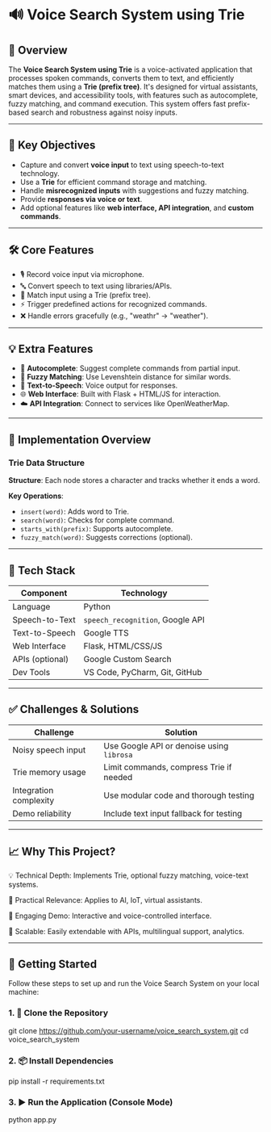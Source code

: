 # 🔊 Voice Search System using Trie

## 📌 Overview

The **Voice Search System using Trie** is a voice-activated application that processes spoken commands, converts them to text, and efficiently matches them using a **Trie (prefix tree)**. It's designed for virtual assistants, smart devices, and accessibility tools, with features such as autocomplete, fuzzy matching, and command execution. This system offers fast prefix-based search and robustness against noisy inputs.

---

## 🎯 Key Objectives

- Capture and convert **voice input** to text using speech-to-text technology.
- Use a **Trie** for efficient command storage and matching.
- Handle **misrecognized inputs** with suggestions and fuzzy matching.
- Provide **responses via voice or text**.
- Add optional features like **web interface, API integration**, and **custom commands**.

---

## 🛠️ Core Features

- 🎙️ Record voice input via microphone.
- 🔤 Convert speech to text using libraries/APIs.
- 🌲 Match input using a Trie (prefix tree).
- ⚡ Trigger predefined actions for recognized commands.
- ❌ Handle errors gracefully (e.g., "weathr" → "weather").

---

## 💡 Extra Features

- 🧠 **Autocomplete**: Suggest complete commands from partial input.
- 🧩 **Fuzzy Matching**: Use Levenshtein distance for similar words.
- 🔁 **Text-to-Speech**: Voice output for responses.
- 🌐 **Web Interface**: Built with Flask + HTML/JS for interaction.
- ☁️ **API Integration**: Connect to services like OpenWeatherMap.

---

## 🧪 Implementation Overview

### Trie Data Structure

**Structure**:
Each node stores a character and tracks whether it ends a word.

**Key Operations**:
- `insert(word)`: Adds word to Trie.
- `search(word)`: Checks for complete command.
- `starts_with(prefix)`: Supports autocomplete.
- `fuzzy_match(word)`: Suggests corrections (optional).

---

## 🧰 Tech Stack

| Component       | Technology                                   |
| --------------- | -------------------------------------------- |
| Language        | Python                                       |
| Speech-to-Text  | `speech_recognition`, Google API             |
| Text-to-Speech  | Google TTS                                   |
| Web Interface   | Flask, HTML/CSS/JS                           |
| APIs (optional) | Google Custom Search                         |
| Dev Tools       | VS Code, PyCharm, Git, GitHub                |

---

## ✅ Challenges & Solutions
| Challenge              | Solution                                  |
| ---------------------- | ----------------------------------------- |
| Noisy speech input     | Use Google API or denoise using `librosa` |
| Trie memory usage      | Limit commands, compress Trie if needed   |
| Integration complexity | Use modular code and thorough testing     |
| Demo reliability       | Include text input fallback for testing   |

---


## 📈 Why This Project?
💡 Technical Depth: Implements Trie, optional fuzzy matching, voice-text systems.

🧠 Practical Relevance: Applies to AI, IoT, virtual assistants.

🎨 Engaging Demo: Interactive and voice-controlled interface.

🔄 Scalable: Easily extendable with APIs, multilingual support, analytics.

---

## 🚀 Getting Started

Follow these steps to set up and run the Voice Search System on your local machine:


### 1. 🔁 Clone the Repository

git clone https://github.com/your-username/voice_search_system.git
cd voice_search_system

### 2. 📦 Install Dependencies

pip install -r requirements.txt

### 3. ▶️ Run the Application (Console Mode)

python app.py


